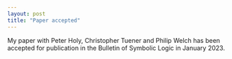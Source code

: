```yaml
---
layout: post
title: "Paper accepted"
---
```


My paper with Peter Holy, Christopher Tuener and Philip Welch has been accepted for publication in the Bulletin of Symbolic Logic in January 2023. 
